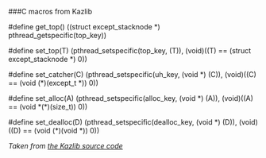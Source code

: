 ###C macros from Kazlib

\#define get_top() ((struct except_stacknode \*) pthread_getspecific(top_key))

\#define set_top(T) (pthread_setspecific(top_key, (T)), (void)((T) == (struct except_stacknode \*) 0))

\#define set_catcher(C) (pthread_setspecific(uh_key, (void *) (C)), (void)((C) == (void (\*)(except_t \*)) 0))

\#define set_alloc(A) (pthread_setspecific(alloc_key, (void \*) (A)), (void)((A) == (void \*(\*)(size_t)) 0))

\#define set_dealloc(D) (pthread_setspecific(dealloc_key, (void \*) (D)), (void)((D) == (void (\*)(void \*)) 0))

_Taken from [the Kazlib source code](http://git.savannah.gnu.org/cgit/kazlib.git/tree/except.c)_
